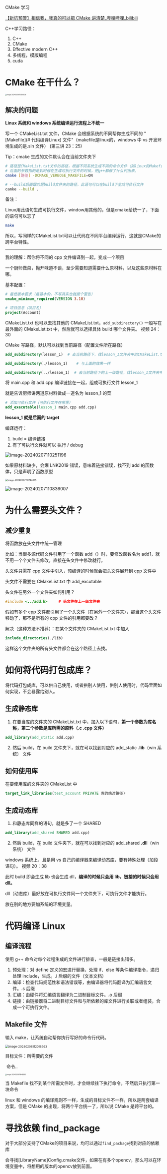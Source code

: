  CMake 学习

[【新坑预警】相信我，我真的可以把 CMake 讲清楚_哔哩哔哩_bilibili](https://www.bilibili.com/video/BV1Tw411s7Pk/?spm_id_from=333.337.search-card.all.click&vd_source=3659941460e6c74679750d458eaa5726)

C++学习路径：

1. C++
2. CMake
3. Effective modern C++
4. 多线程，模版编程
5. cuda



# CMake 在干什么？

<img src="https://raw.githubusercontent.com/ZZZRamsey/PicGo_save/main/202409171937456.png?token=AVDP3DDYLOTGI72JCNPW2KTG5FVDG" alt="image-20240208115426538" style="zoom: 33%;" />

## 解决的问题

**Linux 系统和 windows 系统编译运行流程上不统一**

写一个 CMakeList.txt 文件，CMake 会根据系统的不同帮你生成不同的 "[Makefile](# 代码编译Linux) 文件"（makefile是linux的，windows 中 vs 开发环境生成的是.sln 文件）    (第三讲 23：25)

Tip：cmake 生成的文件默认会在当前文件夹下

```bash
# 路径是CMakeList.txt文件的路径，根据不同系统生成不同的命令文件（如linux的Makefile）
# 后面的参数指的是到时候在生成可执行文件的时候，把g++都做了什么列出来。
cmake [路径] -DCMAKE_VERBOSE_MAKEFILE=ON

# --build后面跟的是build文件夹的路径，此语句可以在build下生成可执行文件
camke --build .
```



备注：

Linux用此语句生成可执行文件，window用其他的，但是cmake给统一了，下面的语句可以忘了

```bash
make
```



所以，写同样的CMakeList.txt可以让代码在不同平台编译运行，这就是CMake的跨平台特性。



---



我的理解：帮你将不同的 cpp 文件编译到一起，变成一个项目

一个厨师做菜，抛开味道不谈，至少需要知道需要什么原材料，以及这些原材料在哪。

基本配置：

```cmake
# 最低版本要求（最基本的，不写其实也就报个警告）
cmake_minimum_required(VERSION 3.10)

# 项目信息（项目名）
project(Account)

```



CMakeList.txt 也可以去找其他的 CMakeList.txt，`add_subdirectory()` 一般写在最外面的 CMakeList.txt 中，然后就可以选择具体 build 哪个文件夹。   视频 24：30

CMake 写路径，默认可以找到当前路径（配置文件所在路径）

```cmake
add_subdirectory(lesson_1)  # 去当前路径下，找lesson_1文件夹中的CMakeList.txt

add_subdirectory(./lesson_1)	# 与上面的效果一样

add_subdirectory(../lesson_1)  # 去当前路径下的上一级路径，找lesson_1文件夹中的CMakeList.txt
```



将 main.cpp 和 add.cpp 编译链接在一起，组成可执行文件 lesson_1

就是告诉厨师讲两道原材料做成一道名为 lesson_1 的菜

```cmake
# 添加可执行文件（可执行文件在哪里）
add_executable(lesson_1 main.cpp add.cpp)
```

**lesson_1 就是后面的 target**



编译运行：

1. build = 编译链接
2. 有了可执行文件就可以 执行 / debug

![image-20240207110251196](https://raw.githubusercontent.com/ZZZRamsey/PicGo_save/main/202409171937457.png?token=AVDP3DAB5XBNGLESIEGYJZDG5FVDK)





如果原材料缺少，会爆 LNK2019 错误，意味着链接错误，找不到 add 的函数体，只是声明了函数原型

<img src="https://raw.githubusercontent.com/ZZZRamsey/PicGo_save/main/202409171937458.png?token=AVDP3DBB2ZMSDSEXJPWSCKDG5FVDU" alt="image-20240207110744375" style="zoom: 50%;" />

![image-20240207110836007](https://raw.githubusercontent.com/ZZZRamsey/PicGo_save/main/202409171937459.png?token=AVDP3DAZACSFZLIBD2I3G7LG5FVDY)







# 为什么需要头文件？

## 减少重复

将函数放在头文件中统一管理

比如：当很多源代码文件引用了一个函数 add（）时，要修改函数名为 add1，就不用一个个文件去修改，直接在头文件中修改就行。



头文件只需在 cpp 文件中引入，预编译的时候就会把头文件展开到 cpp 文件中

头文件不需要在 CMakeList.txt  中 add_excutable



头文件在另外一个文件夹如何引用？

```C++
#include <../add.h>		# 头文件在上一级文件夹
```



假如有多个 cpp 文件都引用了一个头文件（在另外一个文件夹），那当这个头文件移动了，那不是所有的 cpp 文件的引用都要改？

解决（这种方法不推荐）：在某个文件夹的 CMakeList.txt 中加入

```cmake
include_directories(./lib)
```



这样这个文件夹的所有头文件都会在这个路径上去找。

# 如何将代码打包成库？

将代码打包成库，可以供自己使用，或者拱别人使用，供别人使用时，代码里面如何实现，不会暴露给别人。

## 生成静态库

1. 在要当库的文件夹的 CMakeList.txt 中，加入以下语句，**第一个参数为库名称，第二个参数是库所需的原料（.c .cpp 文件）**

```cmake
add_library(add_static add.cpp)
```

2. 然后 build，在 build 文件夹下，就在可以找到对应的 add_static **.lib**（win 系统） 文件



## 如何使用库

在要使用库的文件夹的 CMakeList 中

```cmake
target_link_libraries(test_account PRIVATE 库的绝对路径)
```



## 生成动态库

1. 和静态库同样的语句，就是多了一个 SHARED

```cmake
add_library(add_shared SHARED add.cpp)
```

2. 然后 build，在 build 文件夹下，就在可以找到对应的 add_shared **.dll**（win 系统） 文件



windows 系统上，且是用 vs 自己的编译器来编译动态库，要有特殊处理（加段语句）。			视频 20：38

此时 build 即会生成 lib 也会生成 dll，**编译的时候只会用 lib，链接的时候只会用 dll。**



dll（动态库）最好放在可执行文件同一个文件夹下，可执行文件才能执行。

放在别的地方要加系统的环境变量。



# 代码编译 Linux

## 编译流程

使用 g++ 命令对每个过程生成的文件进行排查，一般是链接出错多。

1. 预处理：对 define 定义的宏进行替换，处理 if、else 等条件编译指令，递归处理 include，生成。.i 后缀的文件（文本文档）
2. 编译：检查代码规范性和语法错误等，由编译器将代码翻译为汇编语言文件。.s 后缀
3. 汇编：由硬件将汇编语言翻译为二进制目标文件。.o 后缀
4. 链接：由链接器将二进制目标文件和与所依赖的库文件进行关联或者组装，合成一个可执行文件。



## Makefile 文件

输入 make，让系统自动帮你执行写好的命令行代码。

<img src="https://raw.githubusercontent.com/ZZZRamsey/PicGo_save/main/202409171937460.png?token=AVDP3DDCTDIYSLC3MACRUZDG5FVD4" alt="image-20240208112018363" style="zoom: 67%;" />



目标文件：所需要的文件

​		命令..

<img src="https://raw.githubusercontent.com/ZZZRamsey/PicGo_save/main/202409171937461.png?token=AVDP3DASTSJHV6IPA3PXAVTG5FVD6" alt="image-20240208111849550" style="zoom: 33%;" />



当 Makefile 找不到某个所需文件时，才会继续往下执行命令，不然后只执行第一块命令



linux 和 windows 的编译规则不一样，生成的目标文件不一样，所以是两套编译方案，但是 CMake 的出现，将两个平台统一了，所以说 CMake 是跨平台的。



# 寻找依赖 find_package

对于大部分支持了CMake的项目来说，均可以通过`find_package`找到对应的依赖库



会寻找[LibraryName]Config.cmake文件，如果在有多个opencv，那么可以在环境变量中，将想用的版本的opencv放到前面。
